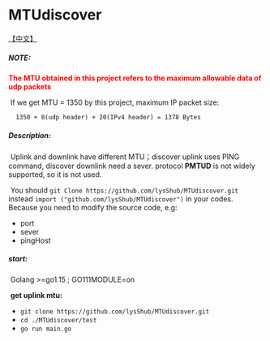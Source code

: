 # MTUdiscover

[【中文】](https://github.com/lysShub/MTUdiscover/blob/master/readme_zh.md)

##### NOTE:

**<font color="red">The MTU obtained in this project refers to the maximum allowable data of udp packets</font>**

​		If we get MTU = 1350 by this project, maximum IP packet size:

`	1350 + 8(udp header) + 20(IPv4 header) = 1378 Bytes `



##### Description:

​		Uplink and downlink have different MTU；discover uplink uses PING command, discover downlink need a sever.  protocol **PMTUD** is not widely supported, so it is not used.

​		You should `git Clone https://github.com/lysShub/MTUdiscover.git` instead  `import ("github.com/lysShub/MTUdiscover")` in your codes. Because you need to modify the source code, e.g:

- port
- sever
- pingHost

##### start:

​	Golang >=go1.15 ;  GO111MODULE=on

​	**get uplink mtu:**

- `git clone https://github.com/lysShub/MTUdiscover.git`
- `cd ./MTUdiscover/test`
- `go run main.go`

